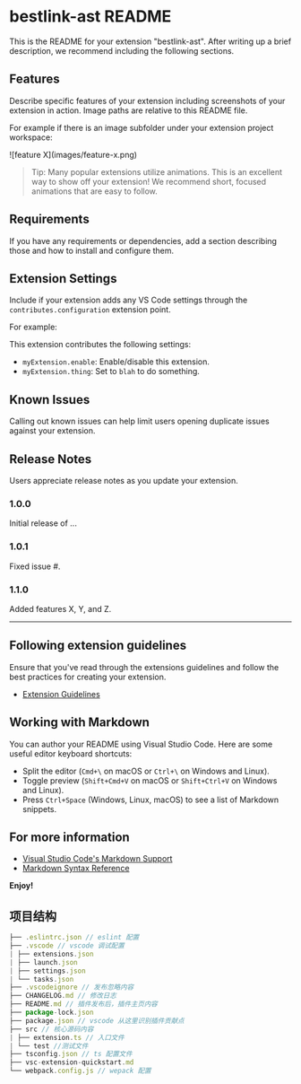 # bestlink-ast README

This is the README for your extension "bestlink-ast". After writing up a brief description, we recommend including the following sections.

## Features

Describe specific features of your extension including screenshots of your extension in action. Image paths are relative to this README file.

For example if there is an image subfolder under your extension project workspace:

\!\[feature X\]\(images/feature-x.png\)

> Tip: Many popular extensions utilize animations. This is an excellent way to show off your extension! We recommend short, focused animations that are easy to follow.

## Requirements

If you have any requirements or dependencies, add a section describing those and how to install and configure them.

## Extension Settings

Include if your extension adds any VS Code settings through the `contributes.configuration` extension point.

For example:

This extension contributes the following settings:

- `myExtension.enable`: Enable/disable this extension.
- `myExtension.thing`: Set to `blah` to do something.

## Known Issues

Calling out known issues can help limit users opening duplicate issues against your extension.

## Release Notes

Users appreciate release notes as you update your extension.

### 1.0.0

Initial release of ...

### 1.0.1

Fixed issue #.

### 1.1.0

Added features X, Y, and Z.

---

## Following extension guidelines

Ensure that you've read through the extensions guidelines and follow the best practices for creating your extension.

- [Extension Guidelines](https://code.visualstudio.com/api/references/extension-guidelines)

## Working with Markdown

You can author your README using Visual Studio Code. Here are some useful editor keyboard shortcuts:

- Split the editor (`Cmd+\` on macOS or `Ctrl+\` on Windows and Linux).
- Toggle preview (`Shift+Cmd+V` on macOS or `Shift+Ctrl+V` on Windows and Linux).
- Press `Ctrl+Space` (Windows, Linux, macOS) to see a list of Markdown snippets.

## For more information

- [Visual Studio Code's Markdown Support](http://code.visualstudio.com/docs/languages/markdown)
- [Markdown Syntax Reference](https://help.github.com/articles/markdown-basics/)

**Enjoy!**

## 项目结构

```ts
├── .eslintrc.json // eslint 配置
├── .vscode // vscode 调试配置
| ├── extensions.json
| ├── launch.json
| ├── settings.json
| └── tasks.json
├── .vscodeignore // 发布忽略内容
├── CHANGELOG.md // 修改日志
├── README.md // 插件发布后，插件主页内容
├── package-lock.json
├── package.json // vscode 从这里识别插件贡献点
├── src // 核心源码内容
| ├── extension.ts // 入口文件
| └── test //测试文件
├── tsconfig.json // ts 配置文件
├── vsc-extension-quickstart.md
└── webpack.config.js // wepack 配置
```
